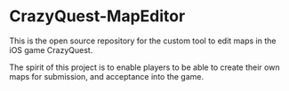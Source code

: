 CrazyQuest-MapEditor
====================

This is the open source repository for the custom tool to edit maps in the iOS game CrazyQuest.

The spirit of this project is to enable players to be able to create their own maps for submission, and acceptance into the game.
